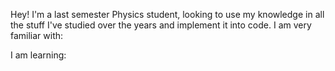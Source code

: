 Hey! 
I'm a last semester Physics student, looking to use my knowledge in all the stuff I've studied over the years and implement it into code.
I am very familiar with:

  <i class="devicon-java-plain-wordmark colored"></i>  <i class="devicon-python-plain"></i>  <i class="devicon-c-plain"></i>
  
I am learning:
  
  <i class="devicon-javascript-plain"></i>  <i class="devicon-jupyter-plain"></i>
          
          
          
          
          
